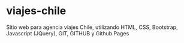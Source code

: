 # viajes-chile
Sitio web para agencia viajes Chile, utilizando HTML, CSS, Bootstrap, Javascript (JQuery), GIT, GITHUB y Github Pages

